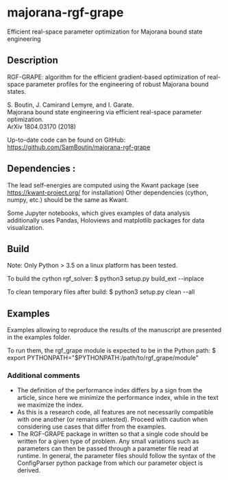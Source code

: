 # majorana-rgf-grape
Efficient real-space parameter optimization for Majorana bound state engineering

## Description
RGF-GRAPE: algorithm for the efficient gradient-based optimization of real-space 
parameter profiles for the engineering of robust Majorana bound states.

S. Boutin, J. Camirand Lemyre, and I. Garate.  
Majorana bound state engineering via efficient real-space parameter optimization.  
ArXiv 1804.03170 (2018)

Up-to-date code can be found on GitHub:
https://github.com/SamBoutin/majorana-rgf-grape

## Dependencies : 
The lead self-energies are computed using the Kwant package
(see https://kwant-project.org/ for installation)
Other dependencies (cython, numpy, etc.) should be the same as Kwant.

Some Jupyter notebooks, which gives examples of data analysis additionally uses
Pandas, Holoviews and matplotlib packages for data visualization.

## Build
Note: Only Python > 3.5 on a linux platform has been tested.

To build the cython rgf_solver: 
$ python3 setup.py build_ext --inplace

To clean temporary files after build:
$ python3 setup.py clean --all

## Examples
Examples allowing to reproduce the results of the manuscript are presented in 
the examples folder.

To run them, the rgf_grape module is expected to be in the Python path:
$ export PYTHONPATH="$PYTHONPATH:/path/to/rgf_grape/module"

### Additional comments
* The definition of the performance index differs by a sign from the article,
since here we minimize the performance index, while in the text we maximize the
index.
* As this is a research code, all features are not necessarily compatible with
one another (or remains untested). Proceed with caution when considering use cases 
that differ from the examples.
* The RGF-GRAPE package in written so that a single code should be written for a
given type of problem. Any small variations such as parameters can then be passed
through a parameter file read at runtime. In general, the parameter files should
follow the syntax of the ConfigParser python package from which our parameter
object is derived.
